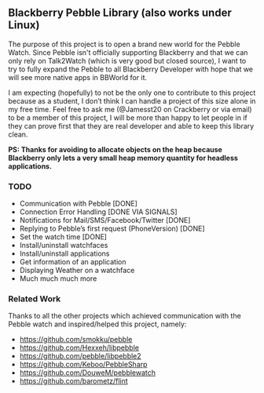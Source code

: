 ## Blackberry Pebble Library (also works under Linux)
The purpose of this project is to open a brand new world for the Pebble Watch. Since Pebble isn't officially supporting Blackberry and that we can only rely on Talk2Watch (which is very good but closed source), I want to try to fully expand the Pebble to all Blackberry Developer with hope that we will see more native apps in BBWorld for it.

I am expecting (hopefully) to not be the only one to contribute to this project because as a student, I don’t think I can handle a project of this size alone in my free time. Feel free to ask me (@Jamesst20 on Crackberry or via email) to be a member of this project, I will be more than happy to let people in if they can prove first that they are real developer and able to keep this library clean.

**PS: Thanks for avoiding to allocate objects on the heap because Blackberry only lets a very small heap memory quantity for headless applications.**

### TODO
* Communication with Pebble [DONE]
* Connection Error Handling [DONE VIA SIGNALS]
* Notifications for Mail/SMS/Facebook/Twitter [DONE]
* Replying to Pebble’s first request (PhoneVersion) [DONE]
* Set the watch time [DONE]
* Install/uninstall watchfaces
* Install/uninstall applications
* Get information of an application
* Displaying Weather on a watchface
* Much much much more

### Related Work
Thanks to all the other projects which achieved communication with the Pebble watch and inspired/helped this project, namely:
* https://github.com/smokku/pebble
* https://github.com/Hexxeh/libpebble
* https://github.com/pebble/libpebble2
* https://github.com/Keboo/PebbleSharp
* https://github.com/DouweM/pebblewatch
* https://github.com/barometz/flint
